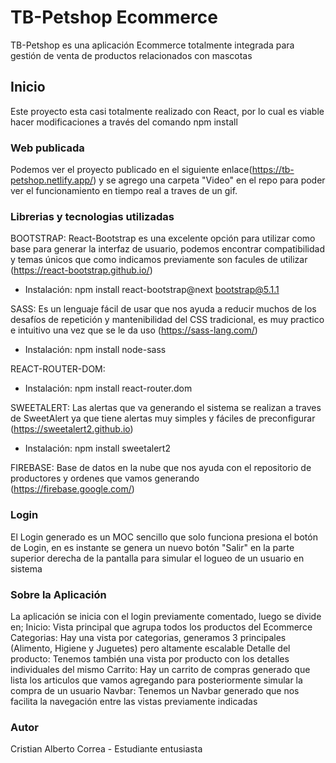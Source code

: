 # TB-Petshop Ecommerce

TB-Petshop es una aplicación Ecommerce totalmente integrada para gestión de venta de productos relacionados
con mascotas

## Inicio

Este proyecto esta casi totalmente realizado con React, por lo cual es viable hacer modificaciones a través del comando npm install

### Web publicada

Podemos ver el proyecto publicado en el siguiente enlace(https://tb-petshop.netlify.app/) y se agrego una carpeta "Video" en el repo para poder ver el funcionamiento en tiempo real a traves de un gif.

### Librerias y tecnologias utilizadas

BOOTSTRAP:
React-Bootstrap es una excelente opción para utilizar como base para generar la interfaz de usuario, podemos encontrar compatibilidad y temas únicos que como indicamos previamente son facules de utilizar (https://react-bootstrap.github.io/)

- Instalación: npm install react-bootstrap@next bootstrap@5.1.1

SASS:
Es un lenguaje fácil de usar que nos ayuda a reducir muchos de los desafíos de repetición y mantenibilidad del CSS tradicional, es muy practico e intuitivo una vez que se le da uso (https://sass-lang.com/)

- Instalación: npm install node-sass

REACT-ROUTER-DOM:

- Instalación: npm install react-router.dom

SWEETALERT:
Las alertas que va generando el sistema se realizan a traves de SweetAlert ya que tiene alertas muy simples y fáciles de preconfigurar (https://sweetalert2.github.io)

- Instalación: npm install sweetalert2

FIREBASE:
Base de datos en la nube que nos ayuda con el repositorio de productores y ordenes que vamos generando
(https://firebase.google.com/)

### Login

El Login generado es un MOC sencillo que solo funciona presiona el botón de Login, en es instante se genera un nuevo botón "Salir" en la parte superior derecha de la pantalla para simular el logueo de un usuario en sistema

### Sobre la Aplicación

La aplicación se inicia con el login previamente comentado, luego se divide en;
Inicio: Vista principal que agrupa todos los productos del Ecommerce
Categorias: Hay una vista por categorias, generamos 3 principales (Alimento, Higiene y Juguetes) pero altamente escalable
Detalle del producto: Tenemos también una vista por producto con los detalles individuales del mismo
Carrito: Hay un carrito de compras generado que lista los articulos que vamos agregando para posteriormente simular la compra de un usuario
Navbar: Tenemos un Navbar generado que nos facilita la navegación entre las vistas previamente indicadas

### Autor

Cristian Alberto Correa - Estudiante entusiasta
